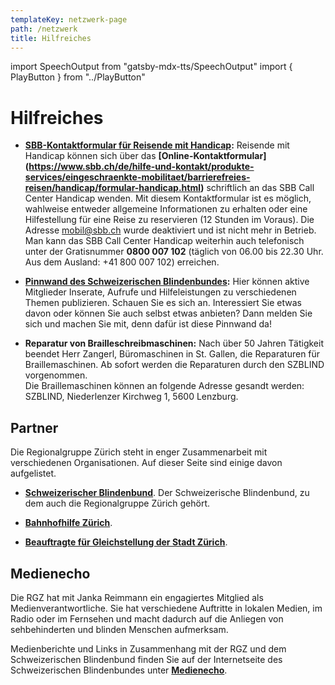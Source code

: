 ```yaml
---
templateKey: netzwerk-page
path: /netzwerk
title: Hilfreiches
---
```

import SpeechOutput from "gatsby-mdx-tts/SpeechOutput"
import { PlayButton } from "../PlayButton"

<SpeechOutput id="hilfreiches-page" customPlayButton={PlayButton}>

# Hilfreiches

* **[SBB-Kontaktformular für Reisende mit Handicap](https://www.sbb.ch/de/hilfe-und-kontakt/produkte-services/eingeschraenkte-mobilitaet/barrierefreies-reisen/handicap/formular-handicap.html):** Reisende mit Handicap können sich über das **[Online-Kontaktformular] (https://www.sbb.ch/de/hilfe-und-kontakt/produkte-services/eingeschraenkte-mobilitaet/barrierefreies-reisen/handicap/formular-handicap.html)** schriftlich an das SBB Call Center Handicap wenden. Mit diesem Kontaktformular ist es möglich, wahlweise entweder allgemeine Informationen zu erhalten oder eine Hilfestellung für eine Reise zu reservieren (12 Stunden im Voraus). Die Adresse mobil@sbb.ch wurde deaktiviert und ist nicht mehr in Betrieb. 
Man kann das SBB Call Center Handicap weiterhin auch telefonisch unter der Gratisnummer **0800 007 102** (täglich von 06.00 bis 22.30 Uhr. Aus dem Ausland: +41 800 007 102) erreichen.
 
* **[Pinnwand des Schweizerischen Blindenbundes](https://www.blind.ch/aktuelles/pinnwand.html):** Hier können aktive Mitglieder Inserate, Aufrufe und Hilfeleistungen zu verschiedenen Themen publizieren. Schauen Sie es sich an. Interessiert Sie etwas davon oder können Sie auch selbst etwas anbieten? Dann melden Sie sich und machen Sie mit, denn dafür ist diese Pinnwand da!

* **Reparatur von Brailleschreibmaschinen:**
Nach über 50 Jahren Tätigkeit beendet Herr Zangerl, Büromaschinen in St. Gallen, die Reparaturen für Braillemaschinen. Ab sofort werden die Reparaturen durch den SZBLIND vorgenommen.   
Die Braillemaschinen können an folgende Adresse gesandt werden: SZBLIND, Niederlenzer Kirchweg 1, 5600 Lenzburg.  

## Partner

Die Regionalgruppe Zürich steht in enger Zusammenarbeit mit verschiedenen Organisationen. Auf dieser Seite sind einige davon aufgelistet.

* **[Schweizerischer Blindenbund](https://blind.ch/)**. Der Schweizerische Blindenbund, zu dem auch die Regionalgruppe Zürich gehört.

* **[Bahnhofhilfe Zürich](https://www.bahnhofhilfe.ch/de/Hauptbahnhof_Zuerich.php)**. 

* **[Beauftragte für Gleichstellung der Stadt Zürich](https://www.stadt-zuerich.ch/barrierefrei )**. 

## Medienecho

Die RGZ hat mit Janka Reimmann ein engagiertes Mitglied als Medienverantwortliche. Sie hat verschiedene Auftritte in lokalen Medien, im Radio oder im Fernsehen und macht dadurch auf die Anliegen von sehbehinderten und blinden Menschen aufmerksam.

Medienberichte und Links in Zusammenhang mit der RGZ und dem Schweizerischen Blindenbund finden Sie auf der Internetseite des Schweizerischen Blindenbundes unter **[Medienecho](https://blind.ch/medienecho.html)**.

</SpeechOutput>